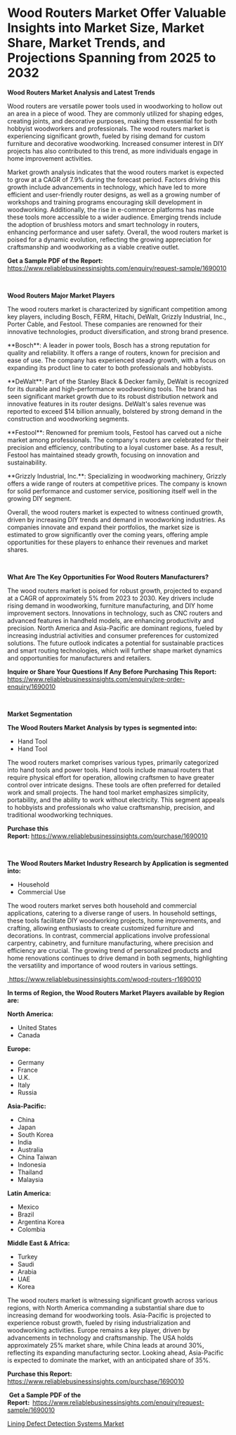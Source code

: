 <p><h1>Wood Routers Market Offer Valuable Insights into Market Size, Market Share, Market Trends, and Projections Spanning from 2025 to 2032</h1></p><p><strong>Wood Routers Market Analysis and Latest Trends</strong></p>
<p><p>Wood routers are versatile power tools used in woodworking to hollow out an area in a piece of wood. They are commonly utilized for shaping edges, creating joints, and decorative purposes, making them essential for both hobbyist woodworkers and professionals. The wood routers market is experiencing significant growth, fueled by rising demand for custom furniture and decorative woodworking. Increased consumer interest in DIY projects has also contributed to this trend, as more individuals engage in home improvement activities.</p><p>Market growth analysis indicates that the wood routers market is expected to grow at a CAGR of 7.9% during the forecast period. Factors driving this growth include advancements in technology, which have led to more efficient and user-friendly router designs, as well as a growing number of workshops and training programs encouraging skill development in woodworking. Additionally, the rise in e-commerce platforms has made these tools more accessible to a wider audience. Emerging trends include the adoption of brushless motors and smart technology in routers, enhancing performance and user safety. Overall, the wood routers market is poised for a dynamic evolution, reflecting the growing appreciation for craftsmanship and woodworking as a viable creative outlet.</p></p>
<p><strong>Get a Sample PDF of the Report:&nbsp;</strong> <a href="https://www.reliablebusinessinsights.com/enquiry/request-sample/1690010?utm_campaign=2296&utm_medium=2&utm_source=Github&utm_content=ia&utm_term=26032025&utm_id=wood-routers">https://www.reliablebusinessinsights.com/enquiry/request-sample/1690010</a></p>
<p>&nbsp;</p>
<p><strong>Wood Routers Major Market Players</strong></p>
<p><p>The wood routers market is characterized by significant competition among key players, including Bosch, FERM, Hitachi, DeWalt, Grizzly Industrial, Inc., Porter Cable, and Festool. These companies are renowned for their innovative technologies, product diversification, and strong brand presence.</p><p>**Bosch**: A leader in power tools, Bosch has a strong reputation for quality and reliability. It offers a range of routers, known for precision and ease of use. The company has experienced steady growth, with a focus on expanding its product line to cater to both professionals and hobbyists.</p><p>**DeWalt**: Part of the Stanley Black & Decker family, DeWalt is recognized for its durable and high-performance woodworking tools. The brand has seen significant market growth due to its robust distribution network and innovative features in its router designs. DeWalt's sales revenue was reported to exceed $14 billion annually, bolstered by strong demand in the construction and woodworking segments.</p><p>**Festool**: Renowned for premium tools, Festool has carved out a niche market among professionals. The company's routers are celebrated for their precision and efficiency, contributing to a loyal customer base. As a result, Festool has maintained steady growth, focusing on innovation and sustainability.</p><p>**Grizzly Industrial, Inc.**: Specializing in woodworking machinery, Grizzly offers a wide range of routers at competitive prices. The company is known for solid performance and customer service, positioning itself well in the growing DIY segment.</p><p>Overall, the wood routers market is expected to witness continued growth, driven by increasing DIY trends and demand in woodworking industries. As companies innovate and expand their portfolios, the market size is estimated to grow significantly over the coming years, offering ample opportunities for these players to enhance their revenues and market shares.</p></p>
<p>&nbsp;</p>
<p><strong>What Are The Key Opportunities For Wood Routers Manufacturers?</strong></p>
<p><p>The wood routers market is poised for robust growth, projected to expand at a CAGR of approximately 5% from 2023 to 2030. Key drivers include rising demand in woodworking, furniture manufacturing, and DIY home improvement sectors. Innovations in technology, such as CNC routers and advanced features in handheld models, are enhancing productivity and precision. North America and Asia-Pacific are dominant regions, fueled by increasing industrial activities and consumer preferences for customized solutions. The future outlook indicates a potential for sustainable practices and smart routing technologies, which will further shape market dynamics and opportunities for manufacturers and retailers.</p></p>
<p><strong>Inquire or Share Your Questions If Any Before Purchasing This Report:</strong> <a href="https://www.reliablebusinessinsights.com/enquiry/pre-order-enquiry/1690010?utm_campaign=2296&utm_medium=2&utm_source=Github&utm_content=ia&utm_term=26032025&utm_id=wood-routers">https://www.reliablebusinessinsights.com/enquiry/pre-order-enquiry/1690010</a></p>
<p>&nbsp;</p>
<p><strong>Market Segmentation</strong></p>
<p><strong>The Wood Routers Market Analysis by types is segmented into:</strong></p>
<p><ul><li>Hand Tool</li><li>Hand Tool</li></ul></p>
<p><p>The wood routers market comprises various types, primarily categorized into hand tools and power tools. Hand tools include manual routers that require physical effort for operation, allowing craftsmen to have greater control over intricate designs. These tools are often preferred for detailed work and small projects. The hand tool market emphasizes simplicity, portability, and the ability to work without electricity. This segment appeals to hobbyists and professionals who value craftsmanship, precision, and traditional woodworking techniques.</p></p>
<p><strong>Purchase this Report:&nbsp;</strong><a href="https://www.reliablebusinessinsights.com/purchase/1690010?utm_campaign=2296&utm_medium=2&utm_source=Github&utm_content=ia&utm_term=26032025&utm_id=wood-routers">https://www.reliablebusinessinsights.com/purchase/1690010</a></p>
<p>&nbsp;</p>
<p><strong>The Wood Routers Market Industry Research by Application is segmented into:</strong></p>
<p><ul><li>Household</li><li>Commercial Use</li></ul></p>
<p><p>The wood routers market serves both household and commercial applications, catering to a diverse range of users. In household settings, these tools facilitate DIY woodworking projects, home improvements, and crafting, allowing enthusiasts to create customized furniture and decorations. In contrast, commercial applications involve professional carpentry, cabinetry, and furniture manufacturing, where precision and efficiency are crucial. The growing trend of personalized products and home renovations continues to drive demand in both segments, highlighting the versatility and importance of wood routers in various settings.</p></p>
<p><a href="https://www.reliablebusinessinsights.com/wood-routers-r1690010?utm_campaign=2296&utm_medium=2&utm_source=Github&utm_content=ia&utm_term=26032025&utm_id=wood-routers">&nbsp;https://www.reliablebusinessinsights.com/wood-routers-r1690010</a></p>
<p><strong>In terms of Region, the Wood Routers Market Players available by Region are:</strong></p>
<p>
    <p> <strong> North America: </strong>
        <ul>
            <li>United States</li>
            <li>Canada</li>
        </ul>
        </p> 
    <p> <strong> Europe: </strong>
        <ul>
            <li>Germany</li>
            <li>France</li>
            <li>U.K.</li>
            <li>Italy</li>
            <li>Russia</li>
        </ul>
        </p> 
    <p> <strong> Asia-Pacific: </strong>
        <ul>
            <li>China</li>
            <li>Japan</li>
            <li>South Korea</li>
            <li>India</li>
            <li>Australia</li>
            <li>China Taiwan</li>
            <li>Indonesia</li>
            <li>Thailand</li>
            <li>Malaysia</li>
        </ul>
        </p> 
    <p> <strong> Latin America: </strong>
        <ul>
            <li>Mexico</li>
            <li>Brazil</li>
            <li>Argentina Korea</li>
            <li>Colombia</li>
        </ul>
        </p> 
    <p> <strong> Middle East & Africa: </strong>
        <ul>
            <li>Turkey</li>
            <li>Saudi</li>
            <li>Arabia</li>
            <li>UAE</li>
            <li>Korea</li>
        </ul>
    </p>
    </p>
<p><p>The wood routers market is witnessing significant growth across various regions, with North America commanding a substantial share due to increasing demand for woodworking tools. Asia-Pacific is projected to experience robust growth, fueled by rising industrialization and woodworking activities. Europe remains a key player, driven by advancements in technology and craftsmanship. The USA holds approximately 25% market share, while China leads at around 30%, reflecting its expanding manufacturing sector. Looking ahead, Asia-Pacific is expected to dominate the market, with an anticipated share of 35%.</p></p>
<p><strong>Purchase this Report: </strong><a href="https://www.reliablebusinessinsights.com/purchase/1690010?utm_campaign=2296&utm_medium=2&utm_source=Github&utm_content=ia&utm_term=26032025&utm_id=wood-routers">https://www.reliablebusinessinsights.com/purchase/1690010</a></p>
<p>&nbsp;<strong>Get a Sample PDF of the Report:&nbsp;&nbsp;</strong><a href="https://www.reliablebusinessinsights.com/enquiry/request-sample/1690010?utm_campaign=2296&utm_medium=2&utm_source=Github&utm_content=ia&utm_term=26032025&utm_id=wood-routers">https://www.reliablebusinessinsights.com/enquiry/request-sample/1690010</a></p>
<p><strong></strong></p>
<p><p><a href="https://github.com/tambraunrue691969/Market-Research-Report-List-1/blob/main/lining-defect-detection-systems-market.md?utm_campaign=2296&utm_medium=2&utm_source=Github&utm_content=ia&utm_term=26032025&utm_id=wood-routers">Lining Defect Detection Systems Market</a></p></p>